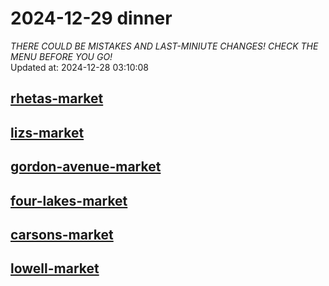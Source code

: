 # 2024-12-29 dinner  
*THERE COULD BE MISTAKES AND LAST-MINIUTE CHANGES! CHECK THE MENU BEFORE YOU GO!*  
Updated at: 2024-12-28 03:10:08  
## [rhetas-market](https://wisc-housingdining.nutrislice.com/menu/rhetas-market/dinner/2024-12-29)  
## [lizs-market](https://wisc-housingdining.nutrislice.com/menu/lizs-market/dinner/2024-12-29)  
## [gordon-avenue-market](https://wisc-housingdining.nutrislice.com/menu/gordon-avenue-market/dinner/2024-12-29)  
## [four-lakes-market](https://wisc-housingdining.nutrislice.com/menu/four-lakes-market/dinner/2024-12-29)  
## [carsons-market](https://wisc-housingdining.nutrislice.com/menu/carsons-market/dinner/2024-12-29)  
## [lowell-market](https://wisc-housingdining.nutrislice.com/menu/lowell-market/dinner/2024-12-29)  
  
